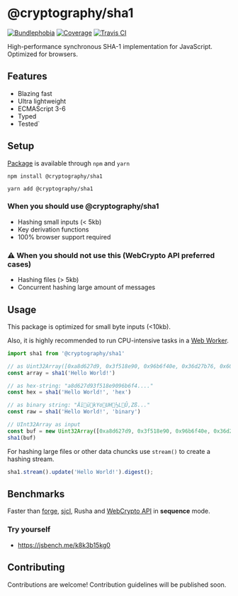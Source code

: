 # @cryptography/sha1
[![Bundlephobia](https://img.shields.io/bundlephobia/minzip/@cryptography/sha256)](https://bundlephobia.com/result?p=@cryptography/sha1@0.2.0)
[![Coverage](https://img.shields.io/codecov/c/github/spalt08/cryptography?token=617017dc35344eb6b4637420457746c8)](https://codecov.io/gh/spalt08/cryptography)
[![Travis CI](https://img.shields.io/travis/spalt08/cryptography)](https://travis-ci.com/spalt08/cryptography)

High-performance synchronous SHA-1 implementation for JavaScript. Optimized for browsers.
  
## Features
* Blazing fast
* Ultra lightweight
* ECMAScript 3-6
* Typed
* Tested`

## Setup
[Package](https://www.npmjs.com/package/@cryptography/sha1) is available through `npm` and `yarn`
```
npm install @cryptography/sha1
```
```
yarn add @cryptography/sha1
````

### When you should use @cryptography/sha1
* Hashing small inputs (< 5kb)
* Key derivation functions
* 100% browser support required

### ⚠️ When you should not use this (WebCrypto API preferred cases)
* Hashing files (> 5kb)
* Concurrent hashing large amount of messages

## Usage
This package is optimized for small byte inputs (<10kb).

Also, it is highly recommended to run CPU-intensive tasks in a [Web Worker](https://developer.mozilla.org/en-US/docs/Web/API/Web_Workers_API/Using_web_workers).
```js
import sha1 from '@cryptography/sha1'

// as Uint32Array([0xa8d627d9, 0x3f518e90, 0x96b6f40e, 0x36d27b76, 0x60fa26d3])
const array = sha1('Hello World!') 

// as hex-string: "a8d627d93f518e9096b6f4...."
const hex = sha1('Hello World!', 'hex')

// as binary string: "ÄïükYoUH½LÛ,Zß..."
const raw = sha1('Hello World!', 'binary')

// UInt32Array as input
const buf = new Uint32Array([0xa8d627d9, 0x3f518e90, 0x96b6f40e, 0x36d27b76, 0x60fa26d3, 0x18ef1adc, 0x43da750e, 0x49ebe4be]);
sha1(buf)
```
For hashing large files or other data chuncks use `stream()` to create a hashing stream.
```js
sha1.stream().update('Hello World!').digest();
```

## Benchmarks
Faster than [forge](https://github.com/digitalbazaar/forge), [sjcl](https://github.com/bitwiseshiftleft/sjcl), Rusha and [WebCrypto API](https://developer.mozilla.org/en-US/docs/Web/API/Web_Crypto_API) in **sequence** mode. 

### Try yourself
* https://jsbench.me/k8k3b15kg0

## Contributing
Contributions are welcome! Contribution guidelines will be published soon.
